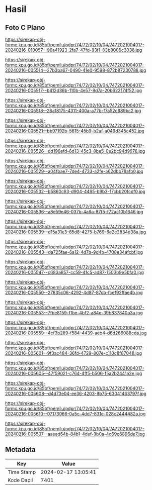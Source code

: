 # Hasil

## Foto C Plano

https://sirekap-obj-formc.kpu.go.id/85bf/pemilu/pdpr/74/72/02/10/04/7472021004017-20240216-010057--96a41923-2fa7-47fd-83f1-83b8006c3036.jpg

https://sirekap-obj-formc.kpu.go.id/85bf/pemilu/pdpr/74/72/02/10/04/7472021004017-20240216-005514--27b3ba67-0490-41e0-9598-872b87230788.jpg

https://sirekap-obj-formc.kpu.go.id/85bf/pemilu/pdpr/74/72/02/10/04/7472021004017-20240216-005517--b412d36b-110b-4e57-8d7a-20b623174f52.jpg

https://sirekap-obj-formc.kpu.go.id/85bf/pemilu/pdpr/74/72/02/10/04/7472021004017-20240216-005518--26a18175-4311-400a-a77b-f7a52c889bc2.jpg

https://sirekap-obj-formc.kpu.go.id/85bf/pemilu/pdpr/74/72/02/10/04/7472021004017-20240216-005521--bb97192b-5615-45b9-b2af-a049d345c452.jpg

https://sirekap-obj-formc.kpu.go.id/85bf/pemilu/pdpr/74/72/02/10/04/7472021004017-20240216-005526--dd196efd-6d13-45c3-8be5-0e2bc94d9978.jpg

https://sirekap-obj-formc.kpu.go.id/85bf/pemilu/pdpr/74/72/02/10/04/7472021004017-20240216-005529--a04fbae7-7de4-4733-a2fe-a62dbb78afb0.jpg

https://sirekap-obj-formc.kpu.go.id/85bf/pemilu/pdpr/74/72/02/10/04/7472021004017-20240216-005532--b5860c93-d904-4465-b9b3-17cbb20fcdf0.jpg

https://sirekap-obj-formc.kpu.go.id/85bf/pemilu/pdpr/74/72/02/10/04/7472021004017-20240216-005536--a8e59e46-037b-4a6a-87f5-f72ac10b1646.jpg

https://sirekap-obj-formc.kpu.go.id/85bf/pemilu/pdpr/74/72/02/10/04/7472021004017-20240216-005539--d15a31e3-65d8-4275-b769-6e2e2834d38a.jpg

https://sirekap-obj-formc.kpu.go.id/85bf/pemilu/pdpr/74/72/02/10/04/7472021004017-20240216-005543--da725fae-6a12-4d7b-9d4b-4708e34afcbf.jpg

https://sirekap-obj-formc.kpu.go.id/85bf/pemilu/pdpr/74/72/02/10/04/7472021004017-20240216-005547--c683a857-cc59-41c5-ad87-1503b9e5bfa0.jpg

https://sirekap-obj-formc.kpu.go.id/85bf/pemilu/pdpr/74/72/02/10/04/7472021004017-20240216-005550--27835c06-4292-4d87-87cb-fcef92ffae4b.jpg

https://sirekap-obj-formc.kpu.go.id/85bf/pemilu/pdpr/74/72/02/10/04/7472021004017-20240216-005553--7fbe8159-f1be-4bf2-a84e-39b837840a3a.jpg

https://sirekap-obj-formc.kpu.go.id/85bf/pemilu/pdpr/74/72/02/10/04/7472021004017-20240216-005559--4cf3b289-f584-4439-aeb4-d6d266088cda.jpg

https://sirekap-obj-formc.kpu.go.id/85bf/pemilu/pdpr/74/72/02/10/04/7472021004017-20240216-005601--9f3ac484-36fd-4729-807e-c110c8f87048.jpg

https://sirekap-obj-formc.kpu.go.id/85bf/pemilu/pdpr/74/72/02/10/04/7472021004017-20240216-005605--47f59021-c764-4ff5-b506-f5a2b2441a2e.jpg

https://sirekap-obj-formc.kpu.go.id/85bf/pemilu/pdpr/74/72/02/10/04/7472021004017-20240216-005608--d4d73e04-ee36-4203-8b75-63041463797f.jpg

https://sirekap-obj-formc.kpu.go.id/85bf/pemilu/pdpr/74/72/02/10/04/7472021004017-20240216-005610--07173066-0a5c-4dd7-831e-028c2444482a.jpg

https://sirekap-obj-formc.kpu.go.id/85bf/pemilu/pdpr/74/72/02/10/04/7472021004017-20240216-005507--aaead64b-84b1-4def-9b0a-4c69c6896de7.jpg


## Metadata

| Key        | Value               |
| ---------- | ------------------- |
| Time Stamp | 2024-02-17 13:05:41 |
| Kode Dapil | 7401                |



